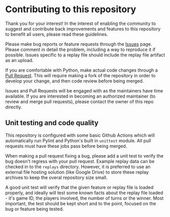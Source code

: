 # Contributing to this repository

Thank you for your interest! In the interest of enabling the community to suggest and contribute back improvements and features to this repository to benefit all users, please read these guidelines.

Please make bug reports or feature requests through the [Issues](https://github.com/TarkanAl-Kazily/awbw_replay_parser/issues) page. Please comment in detail the problem, including a way to reproduce it if possible. Issues specific to a replay file should include the replay file artifact as an upload.

If you are comfortable with Python, make actual code changes through a [Pull Request](https://github.com/TarkanAl-Kazily/awbw_replay_parser/pulls). This will require making a fork of the repository in order to develop your change, and then code review before being merged.

Issues and Pull Requests will be engaged with as the maintainers have time available. If you are interested in becoming an authorized maintainer (to review and merge pull requests), please contact the owner of this repo directly.

## Unit testing and code quality

This repository is configured with some basic Github Actions which will automatically run Pylint and Python's built in `unittest` module. All pull requests must have these jobs pass before being merged.

When making a pull request fixing a bug, please add a unit test to verify the bug doesn't regress with your pull request. Example replay data can be checked in to the `replays` directory. However, it is preferred to use an external file hosting solution (like Google Drive) to store these replay archives to keep the overal repository size small.

A good unit test will verify that the given feature or replay file is loaded properly, and ideally will test some known facts about the replay file loaded - it's game ID, the players involved, the number of turns or the winner. Most important, the test should be kept short and to the point, focused on the bug or feature being tested.

